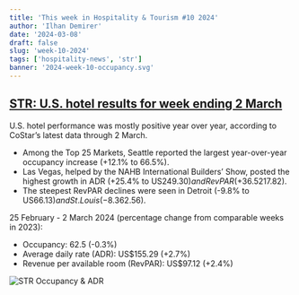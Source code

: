 ```yaml
---
title: 'This week in Hospitality & Tourism #10 2024'
author: 'Ilhan Demirer'
date: '2024-03-08'
draft: false
slug: 'week-10-2024'
tags: ['hospitality-news', 'str']
banner: '2024-week-10-occupancy.svg'
---
```


## [STR: U.S. hotel results for week ending 2 March](https://str.com/press-release/us-hotel-results-week-ending-2-march)

U.S. hotel performance was mostly positive year over year, according to CoStar’s latest data through 2 March.

- Among the Top 25 Markets, Seattle reported the largest year-over-year occupancy increase (+12.1% to 66.5%).
- Las Vegas, helped by the NAHB International Builders’ Show, posted the highest growth in ADR (+25.4% to US$249.30) and RevPAR (+36.5% to US$217.82).
- The steepest RevPAR declines were seen in Detroit (-9.8% to US$66.13) and St. Louis (-8.3% to US$62.56).

25 February - 2 March 2024 (percentage change from comparable weeks in 2023):

- Occupancy: 62.5 (-0.3%)
- Average daily rate (ADR): US$155.29 (+2.7%)
- Revenue per available room (RevPAR): US$97.12 (+2.4%)

![STR Occupancy & ADR](/images/blogimages/2024-week-10-occupancy.svg)
